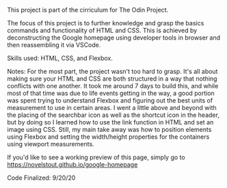This project is part of the cirriculum for The Odin Project.

The focus of this project is to further knowledge and grasp the basics commands and functionality of HTML and CSS. This is achieved by deconstructing the Google homepage using developer tools in browser and then reassembling it via VSCode.

Skills used: HTML, CSS, and Flexbox. 

Notes:  For the most part, the project wasn't too hard to grasp. It's all about making sure your HTML and CSS are both structured in a way that nothing conflicts with one another. It took me around 7 days to build this, and while most of that time was due to life events getting in the way, a good portion was spent trying to understand Flexbox and figuring out the best units of measurement to use in certain areas. I went a little above and beyond with the placing of the searchbar icon as well as the shortcut icon in the header, but by doing so I learned how to use the link function in HTML and set an image using CSS. Still, my main take away was how to position elements using Flexbox and setting the width/height properties for the containers using viewport measurements. 

If you'd like to see a working preview of this page, simply go to https://novelstout.github.io/google-homepage

Code Finalized: 9/20/20
